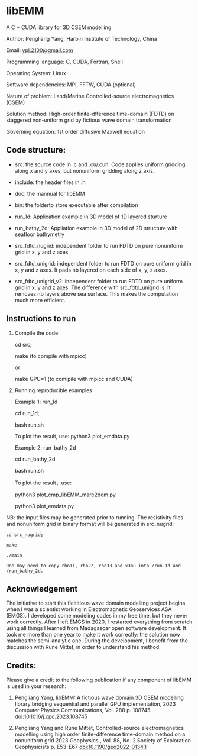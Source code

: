 # libEMM
A C + CUDA library for 3D CSEM modelling

Author: Pengliang Yang, Harbin Institute of Technology, China

Email: ypl.2100@gmail.com


Programming language: C, CUDA, Fortran, Shell

Operating System: Linux

Software dependencies: MPI, FFTW, CUDA (optional)

Nature of problem: Land/Marine Controlled-source electromagnetics (CSEM)

Solution method: High-order finite-dfference time-domain (FDTD) on staggered non-uniform grid by fictious wave domain transformation

Governing equation: 1st order diffusive Maxwell equation

## Code structure:

* src: the source code in .c and .cu/.cuh. Code applies uniform gridding along x and y axes, but nonuniform gridding along z axis.

* include: the header files in .h

* doc: the mannual for libEMM

* bin: the folderto store executable after compilation

* run_1d: Application example in 3D model of 1D layered sturture

* run_bathy_2d: Appliation example in 3D model of 2D structure with seafloor bathymetry

* src_fdtd_nugrid: independent folder to run FDTD on pure nonuniform grid in x, y and z axes

* src_fdtd_unigrid: independent folder to run FDTD on pure uniform grid in x, y and z axes.
  It pads nb layered on each side of x, y, z axes.
  
* src_fdtd_unigrid_v2: independent folder to run FDTD on pure uniform grid in x, y and z axes.
 The difference with src_fdtd_unigrid is: It removes nb layers above sea surface. This makes the computation much more efficient.

## Instructions to run

1. Compile the code:

   cd src;

   make (to compile with mpicc)

   or

   make GPU=1 (to comipile with mpicc and CUDA)

2. Running reproducible examples

    Example 1: run_1d

    cd run_1d;

    bash run.sh
    

    To plot the result, use:
    python3 plot_emdata.py
    
    Example 2: run_bathy_2d

    cd run_bathy_2d

    bash run.sh
    

    To plot the result，use:

    python3 plot_cmp_libEMM_mare2dem.py

    python3 plot_emdata.py
    
NB: the input files may be generated prior to running. The resistivity files and nonuniform grid in binary format will be generated in src_nugrid:

    cd src_nugrid;

    make
    
    ./main
    
    One may need to copy rho11, rho22, rho33 and x3nu into /run_1d and /run_bathy_2d.
    


## Acknowledgement

The initiative to start this ficititious wave domain modelling project begins when I was a scientist working in Electromagnetic Geoservices ASA (EMGS). I developed some modeling codes in my free time, but they never work correctly.  After I left EMGS in 2020, I restarted everything from scratch using all things I learned from Madagascar open software development. It took me more than one year to make it work correctly: the solution now matches the semi-analytic one. During the development, I benefit from the discussion with Rune Mittet, in order to understand his method.


## Credits:

Please give a credit to the following publication if any component of libEMM is used in your research:

1. Pengliang Yang, libEMM: A fictious wave domain 3D CSEM modelling library bridging sequential and parallel GPU implementation, 2023 Computer Physics Communications, Vol. 288 p. 108745 [doi:10.1016/j.cpc.2023.108745](https://doi.org/10.1016/j.cpc.2023.108745)

2. Pengliang Yang and Rune Mittet, Controlled-source electromagnetics modelling using high order finite-difference time-domain method on a nonuniform grid 2023 Geophysics , Vol. 88, No. 2 Society of Exploration Geophysicists p. E53-E67
[doi:10.1190/geo2022-0134.1](https://doi.org/10.1190/geo2022-0134.1)

